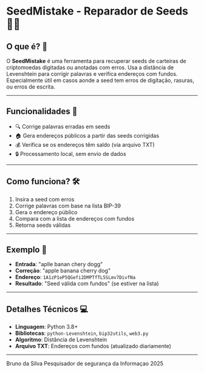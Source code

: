 # SeedMistake - Reparador de Seeds 🔑✨


## O que é? 🤔
O **SeedMistake** é uma ferramenta para recuperar seeds de carteiras de criptomoedas digitadas ou anotadas com erros. Usa a distância de Levenshtein para corrigir palavras e verifica endereços com fundos. Especialmente útil em casos aonde a seed tem erros de digitação, rasuras, ou erros de escrita.

---

## Funcionalidades 🚀
- 🔍 Corrige palavras erradas em seeds  
- 🏠 Gera endereços públicos a partir das seeds corrigidas  
- 💰 Verifica se os endereços têm saldo (via arquivo TXT)  
- 🔒 Processamento local, sem envio de dados  

---

## Como funciona? 🛠️
1. Insira a seed com erros  
2. Corrige palavras com base na lista BIP-39  
3. Gera o endereço público  
4. Compara com a lista de endereços com fundos  
5. Retorna seeds válidas  

---

## Exemplo 📝
- **Entrada**: "aplle banan chery dogg"  
- **Correção**: "apple banana cherry dog"  
- **Endereço**: `1A1zP1eP5QGefi2DMPTfTL5SLmv7DivfNa`  
- **Resultado**: "Seed válida com fundos" (se estiver na lista)  

---

## Detalhes Técnicos 💻
- **Linguagem**: Python 3.8+  
- **Bibliotecas**: `python-Levenshtein`, `bip32utils`, `web3.py`  
- **Algoritmo**: Distância de Levenshtein  
- **Arquivo TXT**: Endereços com fundos (atualizado diariamente)  

---



Bruno da Silva
Pesquisador de segurança da Informaçao
2025
